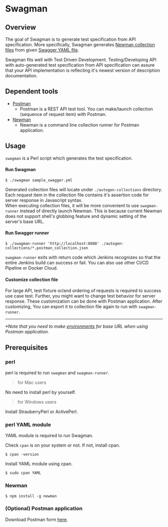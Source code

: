 # Swagman

## Overview
The goal of Swagman is to generate test specification from API specification. More specifically, Swagman generates [Newman collection files](https://www.getpostman.com/docs/postman/collection_runs/command_line_integration_with_newman) from given [Swagger YAML file](https://swagger.io/docs/specification/basic-structure/).  
  
Swagman fits well with Test Driven Development. Testing/Developing API with auto-generated test specification from API specification can assure that your API implementation is reflecting it's newest version of description documentation.

## Dependent tools
- [Postman](https://www.getpostman.com/)
    - Postman is a REST API test tool. You can make/launch collection (sequence of request item) with Postman.
- [Newman](https://www.getpostman.com/docs/postman/collection_runs/command_line_integration_with_newman)
    - Newman is a command line collection runner for Postman application.

## Usage
`swagman` is a Perl script which generates the test specification.

#### Run Swagman
```
$ ./swagman sample_swagger.yml
```
Generated collection files will locate under `./autogen-collections` directory. Each request item in the collection file contains it's assertion code for server response in Javascript syntax.  
When executing collection files, it will be more convenient to use `swagman-runner` instead of directly launch Newman. This is because current Newman does not support shell's globbing feature and dynamic setting of the server's base URL.

#### Run Swagger runner
```
$ ./swagman-runner 'http://localhost:8080' ./autogen-collections/*.postman_collection.json
```
`swagman-runner` exits with return code which Jenkins recognizes so that the entire Jenkins build can success or fail. You can also use other CI/CD Pipeline or Docker Cloud.  

#### Customize collection file
For large API, test fixture or/and ordering of requests is required to success use case test. Further, you might want to change test behavior for server response. These customization can be done with Postman application. After customizing, You can export it to collection file again to run with `swagman-runner`.

---
_*Note that you need to make [environments](https://www.getpostman.com/docs/postman/environments_and_globals/manage_environments) for base URL when using Postman application._

## Prerequisites
### perl
perl is required to run `swagman` and `swagman-runner`.
> for Mac users

No need to install perl by yourself.
> for Windows users

Install StrauberryPerl or ActivePerl.
### perl YAML module
YAML module is required to run Swagman.  
  
Check `cpan` is on your system or not. If not, install cpan.
```
$ cpan -version
```
Install YAML module using cpan.
```
$ sudo cpan YAML
```
### Newman
```
$ npm install -g newman
```
### (Optional) Postman application
Download Postman form [here](https://www.getpostman.com/).
